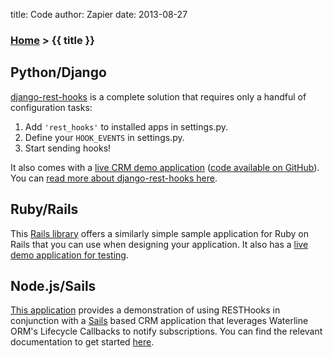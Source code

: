 title: Code
author: Zapier
date: 2013-08-27


### [Home](/) > {{ title }}

## Python/Django

[django-rest-hooks](https://github.com/zapier/django-rest-hooks) is a complete solution that requires only a handful of configuration tasks:

1. Add `'rest_hooks'` to installed apps in settings.py.
2. Define your `HOOK_EVENTS` in settings.py.
3. Start sending hooks!

It also comes with a [live CRM demo application](http://demo.resthooks.org/) ([code available on GitHub](https://github.com/zapier/resthookdemo)). You can [read more about django-rest-hooks here](https://github.com/zapier/django-rest-hooks).


## Ruby/Rails

This [Rails library](https://github.com/net-engine/resthooks) offers a similarly simple sample application for Ruby on Rails that you can use when designing your application. It also has a [live demo application for testing](http://resthooks.herokuapp.com/).


## Node.js/Sails

[This application](https://github.com/zapier/node-resthooksdemo)
provides a demonstration of using RESTHooks in conjunction with a
[Sails](http://sailsjs.org/#!)
based CRM application that leverages Waterline ORM's Lifecycle Callbacks
to notify subscriptions. You can find the relevant documentation to get
started
[here](https://github.com/zapier/node-resthooksdemo/blob/master/README.md).

